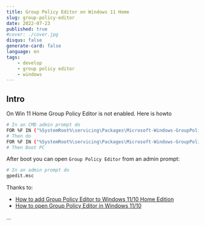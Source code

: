 ```yaml
---
title: Group Policy Editor on Windows 11 Home
slug: group-policy-editor
date: 2022-07-23
published: true
#cover: ./cover.jpg
disqus: false
generate-card: false
language: en
tags:
    - develop
    - group policy editor
    - windows
---
```


## Intro

On Win 11 Home Group Policy Editor is not enabled.
Here is howto

```bash
# In an CMD admin prompt do
FOR %F IN ("%SystemRoot%\servicing\Packages\Microsoft-Windows-GroupPolicy-ClientTools-Package~*.mum") DO ( DISM /Online /NoRestart /Add-Package:"%F" )
# Then do
FOR %F IN ("%SystemRoot%\servicing\Packages\Microsoft-Windows-GroupPolicy-ClientExtensions-Package~*.mum") DO ( DISM /Online /NoRestart /Add-Package:"%F" )
# Then Boot PC
```

After boot you can open `Group Policy Editor` from an admin prompt:
```bash
# In an admin prompt do
gpedit.msc
```

Thanks to:

* [How to add Group Policy Editor to Windows 11/10 Home Edition](https://www.thewindowsclub.com/edit-local-group-policy-objects-using-policy-plus)
* [How to open Group Policy Editor in Windows 11/10](https://www.thewindowsclub.com/how-to-open-group-policy-editor-in-windows-10)

...
